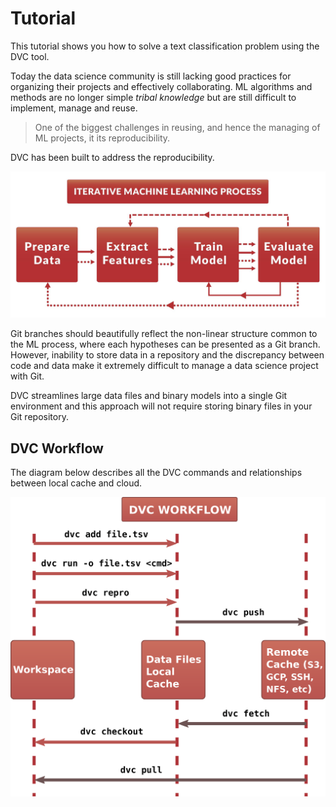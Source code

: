 # Tutorial

This tutorial shows you how to solve a text classification problem using the DVC
tool.

Today the data science community is still lacking good practices for organizing
their projects and effectively collaborating. ML algorithms and methods are no
longer simple *tribal knowledge* but are still difficult to implement, manage
and reuse.

> One of the biggest challenges in reusing, and hence the managing of ML
projects, it its reproducibility.

DVC has been built to address the reproducibility.

![](/static/img/flow1.jpg)

Git branches should beautifully reflect the non-linear structure common to the
ML process, where each hypotheses can be presented as a Git branch. However,
inability to store data in a repository and the discrepancy between code and
data make it extremely difficult to manage a data science project with Git.

DVC streamlines large data files and binary models into a single Git environment
and this approach will not require storing binary files in your Git repository.

## DVC Workflow

The diagram below describes all the DVC commands and relationships between local
cache and cloud.

![](/static/img/flow.png)

